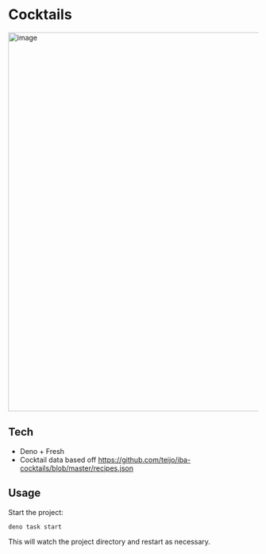 # Cocktails

<img width="764" alt="image" src="https://user-images.githubusercontent.com/3415677/209945608-18b9d275-3e48-47cc-b313-18e17c5357a8.png">


## Tech
* Deno + Fresh
* Cocktail data based off https://github.com/teijo/iba-cocktails/blob/master/recipes.json

## Usage

Start the project:

```
deno task start
```

This will watch the project directory and restart as necessary.
